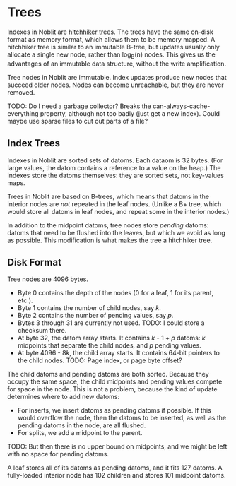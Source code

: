 # Trees

Indexes in Noblit are [hitchhiker trees][hitchhiker]. The trees have the same
on-disk format as memory format, which allows them to be memory mapped. A
hitchhiker tree is similar to an immutable B-tree, but updates usually only
allocate a single new node, rather than log<sub>B</sub>(n) nodes. This gives us
the advantages of an immutable data structure, without the write amplification.

[hitchhiker]: https://www.youtube.com/watch?v=jdn617M3-P4

Tree nodes in Noblit are immutable. Index updates produce new nodes that succeed
older nodes. Nodes can become unreachable, but they are never removed.

TODO: Do I need a garbage collector? Breaks the can-always-cache-everything
property, although not too badly (just get a new index). Could maybe use sparse
files to cut out parts of a file?

## Index Trees 

Indexes in Noblit are sorted sets of datoms. Each dataom is 32 bytes. (For large
values, the datom contains a reference to a value on the heap.) The indexes
store the datoms themselves: they are sorted sets, not key-values maps.

Trees in Noblit are based on B-trees, which means that datoms in the interior
nodes are *not* repeated in the leaf nodes. (Unlike a B+ tree, which would store
all datoms in leaf nodes, and repeat some in the interior nodes.)

In addition to the midpoint datoms, tree nodes store *pending* datoms: datoms
that need to be flushed into the leaves, but which we avoid as long as possible.
This modification is what makes the tree a hitchhiker tree.

## Disk Format

Tree nodes are 4096 bytes.

 * Byte 0 contains the depth of the nodes (0 for a leaf, 1 for its parent, etc.).
 * Byte 1 contains the number of child nodes, say <var>k</var>.
 * Byte 2 contains the number of pending values, say <var>p</var>.
 * Bytes 3 through 31 are currently not used.
   TODO: I could store a checksum there.
 * At byte 32, the datom array starts. It contains <var>k</var> - 1 +
   <var>p</var> datoms: <var>k</var> midpoints that separate the child nodes,
   and <var>p</var> pending values.
 * At byte 4096 - 8<var>k</var>, the child array starts. It contains 64-bit
   pointers to the child nodes. TODO: Page index, or page byte offset?

The child datoms and pending datoms are both sorted. Because they occupy the
same space, the child midpoints and pending values compete for space in the
node. This is not a problem, because the kind of update determines where to add
new datoms:

 * For inserts, we insert datoms as pending datoms if possible. If this would
   overflow the node, then the datoms to be inserted, as well as the pending
   datoms in the node, are all flushed.
 * For splits, we add a midpoint to the parent.

TODO: But then there is no upper bound on midpoints, and we might be left with
no space for pending datoms.

A leaf stores all of its datoms as pending datoms, and it fits 127 datoms.
A fully-loaded interior node has 102 children and stores 101 midpoint datoms.
